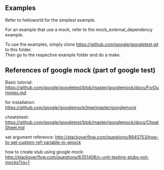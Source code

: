 Examples
-----------------------

Refer to helloworld for the simplest example.

For an example that use a mock, refer to the mock_external_dependency example.

To use the examples, simply clone https://github.com/google/googletest.git to this folder.  
Then go to the respective example folder and do a make.


References of google mock (part of google test)
------------------------

Basic tutorial: https://github.com/google/googletest/blob/master/googlemock/docs/ForDummies.md

for installation: https://github.com/google/googlemock/tree/master/googlemock

cheatsheet: https://github.com/google/googletest/blob/master/googlemock/docs/CheatSheet.md

set argument reference: http://stackoverflow.com/questions/8845753/how-to-set-custom-ref-variable-in-gmock

how to create stub using google mock: http://stackoverflow.com/questions/6351406/c-unit-testing-stubs-not-mocks?rq=1
